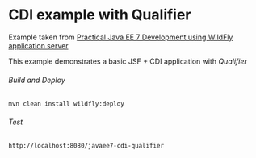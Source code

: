 CDI example with Qualifier
=====================================
Example taken from [Practical Java EE 7 Development using WildFly application server](http://www.itbuzzpress.com/ebooks/java-ee-7-development-on-wildfly.html)

This example demonstrates a basic JSF + CDI application with *Qualifier*

###### Build and Deploy
```shell
mvn clean install wildfly:deploy
```

###### Test
```shell
http://localhost:8080/javaee7-cdi-qualifier
```
